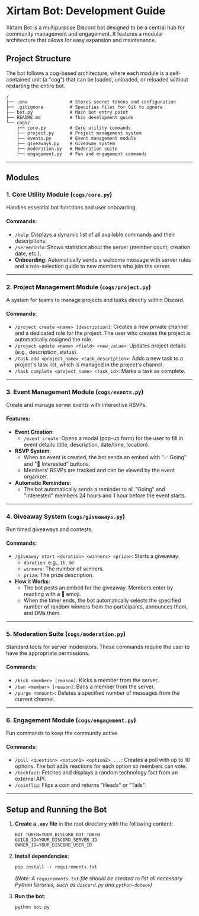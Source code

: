 # Xirtam Bot: Development Guide

Xirtam Bot is a multipurpose Discord bot designed to be a central hub for community management and engagement. It features a modular architecture that allows for easy expansion and maintenance.

## Project Structure

The bot follows a cog-based architecture, where each module is a self-contained unit (a "cog") that can be loaded, unloaded, or reloaded without restarting the entire bot.

```
/
├── .env                # Stores secret tokens and configuration
├── .gitignore          # Specifies files for Git to ignore
├── bot.py              # Main bot entry point
├── README.md           # This development guide
└── cogs/
    ├── core.py         # Core utility commands
    ├── project.py      # Project management system
    ├── events.py       # Event management module
    ├── giveaways.py    # Giveaway system
    ├── moderation.py   # Moderation suite
    └── engagement.py   # Fun and engagement commands
```

---

## Modules

### 1. Core Utility Module (`cogs/core.py`)

Handles essential bot functions and user onboarding.

#### Commands:

*   `/help`: Displays a dynamic list of all available commands and their descriptions.
*   `/serverinfo`: Shows statistics about the server (member count, creation date, etc.).
*   **Onboarding**: Automatically sends a welcome message with server rules and a role-selection guide to new members who join the server.

---

### 2. Project Management Module (`cogs/project.py`)

A system for teams to manage projects and tasks directly within Discord.

#### Commands:

*   `/project create <name> [description]`: Creates a new private channel and a dedicated role for the project. The user who creates the project is automatically assigned the role.
*   `/project update <name> <field> <new_value>`: Updates project details (e.g., description, status).
*   `/task add <project_name> <task_description>`: Adds a new task to a project's task list, which is managed in the project's channel.
*   `/task complete <project_name> <task_id>`: Marks a task as complete.

---

### 3. Event Management Module (`cogs/events.py`)

Create and manage server events with interactive RSVPs.

#### Features:

*   **Event Creation**:
    *   `/event create`: Opens a modal (pop-up form) for the user to fill in event details (title, description, date/time, location).
*   **RSVP System**:
    *   When an event is created, the bot sends an embed with "✅ Going" and "🤔 Interested" buttons.
    *   Members' RSVPs are tracked and can be viewed by the event organizer.
*   **Automatic Reminders**:
    *   The bot automatically sends a reminder to all "Going" and "Interested" members 24 hours and 1 hour before the event starts.

---

### 4. Giveaway System (`cogs/giveaways.py`)

Run timed giveaways and contests.

#### Commands:

*   `/giveaway start <duration> <winners> <prize>`: Starts a giveaway.
    *   `duration`: e.g., `1h`, `3d`
    *   `winners`: The number of winners.
    *   `prize`: The prize description.
*   **How it Works**:
    *   The bot posts an embed for the giveaway. Members enter by reacting with a 🎉 emoji.
    *   When the timer ends, the bot automatically selects the specified number of random winners from the participants, announces them, and DMs them.

---

### 5. Moderation Suite (`cogs/moderation.py`)

Standard tools for server moderators. These commands require the user to have the appropriate permissions.

#### Commands:

*   `/kick <member> [reason]`: Kicks a member from the server.
*   `/ban <member> [reason]`: Bans a member from the server.
*   `/purge <amount>`: Deletes a specified number of messages from the current channel.

---

### 6. Engagement Module (`cogs/engagement.py`)

Fun commands to keep the community active.

#### Commands:

*   `/poll <question> <option1> <option2> ...`: Creates a poll with up to 10 options. The bot adds reactions for each option so members can vote.
*   `/techfact`: Fetches and displays a random technology fact from an external API.
*   `/coinflip`: Flips a coin and returns "Heads" or "Tails".

---

## Setup and Running the Bot

1.  **Create a `.env` file** in the root directory with the following content:

    ```
    BOT_TOKEN=YOUR_DISCORD_BOT_TOKEN
    GUILD_ID=YOUR_DISCORD_SERVER_ID
    OWNER_ID=YOUR_DISCORD_USER_ID
    ```

2.  **Install dependencies**:

    ```bash
    pip install -r requirements.txt
    ```
    *(Note: A `requirements.txt` file should be created to list all necessary Python libraries, such as `discord.py` and `python-dotenv`)*

3.  **Run the bot**:
    ```bash
    python bot.py
    ```
